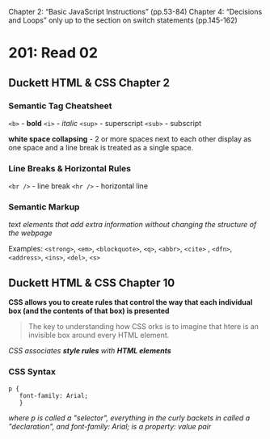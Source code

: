 Chapter 2: “Basic JavaScript Instructions” (pp.53-84)
Chapter 4: “Decisions and Loops” only up to the section on switch statements (pp.145-162)

# 201: Read 02
## Duckett HTML & CSS Chapter 2

### Semantic Tag Cheatsheet
`<b>` - **bold**
`<i>` - *italic*
`<sup>` - superscript
`<sub>` - subscript

**white space collapsing** - 2 or more spaces next to each other display as one space and a line break is treated as a single space.

### Line Breaks & Horizontal Rules
`<br />` - line break
`<hr />` - horizontal line

### Semantic Markup
*text elements that add extra information without changing the structure of the webpage*

Examples: `<strong>`, `<em>`, `<blockquote>`, `<q>`, `<abbr>`, `<cite>` , `<dfn>`, `<address>`, `<ins>`, `<del>`, `<s>`

## Duckett HTML & CSS Chapter 10

**CSS allows you to create rules that control the way that each individual box (and the contents of that box) is presented**

> The key to understanding how CSS orks is to imagine that htere is an invisible box around every HTML element.

*CSS associates **style rules** with **HTML elements***

### CSS Syntax

    p {
       font-family: Arial;
       } 
*where p is called a "selector", everything in the curly backets in called a "declaration", and font-family: Arial; is a property: value pair*


